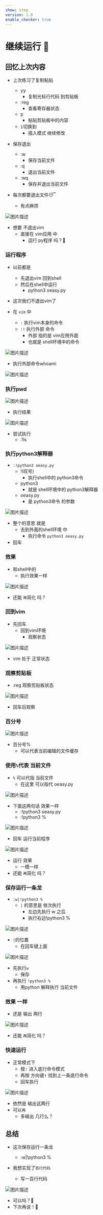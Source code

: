 ```yaml
---
show: step
version: 1.0
enable_checker: true
---
```


# 继续运行 🥊

## 回忆上次内容

- 上次练习了复制粘贴
	- <kbd>y</kbd><kbd>y</kbd> 
		- 复制光标行代码 到剪贴板
	- :reg
		- 查看寄存器状态
	- <kbd>p</kbd> 
		- 粘贴剪贴板中的内容
	- <kbd>i</kbd>切换到 
		- 插入模式 继续修改

- 保存退出
	- :w
		- 保存当前文件
	- :q
		- 退出当前文件
	- :wq
		- 保存并退出当前文件

- 每次都要退出文件😴
	- 有点麻烦

![图片描述](https://doc.shiyanlou.com/courses/uid1190679-20230905-1693924371753)

- 想要 不退出vim
	- 直接在 vim应用 中 
		- 运行 py程序 吗？🤔

### 运行程序

- 以前都是
	- 先退出vim 回到shell
	- 然后在shell中运行
		- python3 oeasy.py
- 这次我们不退出vim了


- 在 `vim` 中
  - `:` 执行vim本身的命令
  - `:!` 执行外部 命令
	  - 外部 指的是 vim应用外面	
	  - 也就是 shell环境中的命令

![图片描述](https://doc.shiyanlou.com/courses/uid1190679-20231007-1696685880535)

- 执行外部命令whoami

![图片描述](https://doc.shiyanlou.com/courses/uid1190679-20231007-1696685897219)

### 执行pwd

![图片描述](https://doc.shiyanlou.com/courses/uid1190679-20231007-1696685934564)

- 执行结果

![图片描述](https://doc.shiyanlou.com/courses/uid1190679-20231007-1696685957098)

- 尝试执行
	- :!ls

### 执行python3解释器

- `:!python3 oeasy.py` 
  - !(叹号)
	- 执行shell中的 python3命令
  - python3 
	- 就是 shell环境中的 python3解释器
  - oeasy.py 
	- 是 python3命令 的参数


![图片描述](https://doc.shiyanlou.com/courses/uid1190679-20220909-1662715283445)

- 整个的意思 就是 
	- 去到外面的shell环境 中
		- 执行命令 `python3 oeasy.py`
- 回车

### 效果

- 和shell中的 
	- 执行效果一样

![图片描述](https://doc.shiyanlou.com/courses/uid1190679-20220909-1662715995189)

- 还能 `再`简化 吗？

### 回到vim

- 先回车
	- 回到vim环境
		- 观察状态

![图片描述](https://doc.shiyanlou.com/courses/uid1190679-20230219-1676812334606)

- vim 处于 正常状态

### 观察剪贴板

- :reg 观察剪贴板状态

![图片描述](https://doc.shiyanlou.com/courses/uid1190679-20230219-1676812365719)

- 回车后观察

### 百分号

![图片描述](https://doc.shiyanlou.com/courses/uid1190679-20231014-1697273927042)

- 百分号%
	- 可以代表当前编辑的文件缓存


### 使用`%`代表 当前文件

- `%` 可以代指 当前文件
	- 在这里 可以指代 oeasy.py

![图片描述](https://doc.shiyanlou.com/courses/uid1190679-20230219-1676812435537)

- 下面这两句话 效果一样
	- :!python3 oeasy.py
	- :!python3 %

![图片描述](https://doc.shiyanlou.com/courses/uid1190679-20220909-1662715496673)

- 回车 运行当前程序

![图片描述](https://doc.shiyanlou.com/courses/uid1190679-20230219-1676812497931)

- 运行 效果
	- 一模一样
- 还能 `再`简化 吗？

### 保存运行一条龙

- `:w|!python3 %`
  - `|` 的意思是 依次执行
	 - 左边先执行 w 之后 
	 - 执行右边!python3 %

![图片描述](https://doc.shiyanlou.com/courses/uid1190679-20210916-1631787574863)

- `|`的位置 
	- 在回车键上面

![图片描述](https://doc.shiyanlou.com/courses/uid1190679-20230219-1676812639278)

- 先执行`w` 
	- 保存
- 再执行 `!python3 %`
	- 用python 解释执行 当前文件

### 效果 一样

- 还是 输出 两行

![图片描述](https://doc.shiyanlou.com/courses/uid1190679-20230219-1676812660654)

- 还能 `再`简化 吗？

### 快速运行

- 正常模式下 
	- 按<kbd>:</kbd> 进入底行命令模式
	- 再按 方向键<kbd>↑</kbd> 找到上一条底行命令
	- 回车执行

![图片描述](https://doc.shiyanlou.com/courses/uid1190679-20230219-1676812639278)

- 依然是 输出这两行
- 可以`再`
	- 多输出 几行么？

## 总结

- 这次保存运行一条龙
	- :w|!python3 %

- 我想实现了`百行代码`
	- 写一百行代码

![图片描述](https://doc.shiyanlou.com/courses/uid1190679-20230905-1693925063393)

- 可以吗？🤔
- 下次再说！👋
